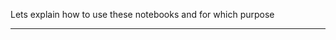 
Lets explain how to use these notebooks and for which purpose

---------------------------------------------------------------------------------------------------------------------









